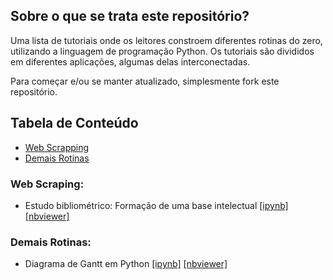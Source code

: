 ## Sobre o que se trata este repositório?

Uma lista de tutoriais onde os leitores constroem diferentes rotinas do zero, utilizando a linguagem de programação Python. Os tutoriais são divididos em diferentes aplicações, algumas delas interconectadas.

Para começar e/ou se manter atualizado, simplesmente fork este repositório.

## Tabela de Conteúdo
- [Web Scrapping](#web-scrapping)
- [Demais Rotinas](#demais-rotinas)

### Web Scraping:

- Estudo bibliométrico: Formação de uma base intelectual [[ipynb]](https://github.com/rdviana/tutorials-python/blob/main/notebooks/ex01/pesquisa-scopus.ipynb) [[nbviewer]](https://nbviewer.jupyter.org/github/rdviana/tutorials-python/blob/9a1f767d1de63001ae2101b708d3b7d64b93d272/notebooks/ex01/pesquisa-scopus.ipynb)

### Demais Rotinas:

- Diagrama de Gantt em Python [[ipynb]](https://github.com/rdviana/tutorials-python/blob/main/notebooks/ex02/diagrama-gantt.ipynb) [[nbviewer]](https://nbviewer.jupyter.org/github/rdviana/tutorials-python/blob/main/notebooks/ex02/diagrama-gantt.ipynb)
